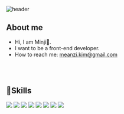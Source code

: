 
![header](https://capsule-render.vercel.app/api?type=waving&color=auto&height=300&section=header&text=Welcome%20)


  ## About me
  - Hi, I am Minji🙌.
  - I want to be a front-end developer.
  - How to reach me: meanzi.kim@gmail.com
  <br/>
  <br/>


  ## :blue_book:Skills
  <img src="https://img.shields.io/badge/React-61DAFB?style=flat-square&logo=React&logoColor=white"/>  <img src="https://img.shields.io/badge/JavaScript-F7DF1E?style=flat-square&logo=JavaScript&logoColor=white"/>  <img src="https://img.shields.io/badge/HTML5-E34F26?style=flat-square&logo=HTML5&logoColor=white"/>  <img src="https://img.shields.io/badge/CSS-663399?style=flat-square&logo=CSS&logoColor=white"/>  <img src="https://img.shields.io/badge/C++-00599C?style=flat-square&logo=cplusplus&logoColor=white"/>  <img src="https://img.shields.io/badge/Typescript-3178C6?style=flat-square&logo=Typescript&logoColor=white"/>  <img src="https://img.shields.io/badge/TailwindCSS-06B6D4?style=flat-square&logo=TailwindCSS&logoColor=white"/>  <img src="https://img.shields.io/badge/Next.js-000000?style=flat-square&logo=Next.js&logoColor=white"/>
 <br/>


<!--
**meanzzi/meanzzi** is a ✨ _special_ ✨ repository because its `README.md` (this file) appears on your GitHub profile.

Here are some ideas to get you started:

- 🔭 I’m currently working on ...
- 🌱 I’m currently learning ...
- 👯 I’m looking to collaborate on ...
- 🤔 I’m looking for help with ...
- 💬 Ask me about ...
- 📫 How to reach me: ...
- 😄 Pronouns: ...
- ⚡ Fun fact: ...
-->
